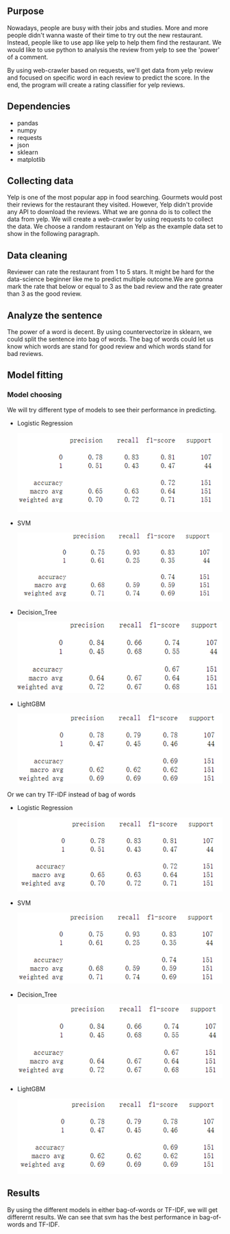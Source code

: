 ## Purpose
Nowadays, people are busy with their jobs and studies. More and more people didn't wanna waste of their time to try out the new restaurant. Instead, people like to use app like yelp to help them find the restaurant. We would like to use python to analysis the review from yelp to see the 'power' of a comment. 

By using web-crawler based on requests, we'll get data from yelp review and focused on specific word in each review to predict the score. In the end, the program will create a rating classifier for yelp reviews.
## Dependencies
- pandas
- numpy
- requests
- json
- sklearn
- matplotlib
## Collecting data
Yelp is one of the most popular app in food searching. Gourmets would post their reviews for the restaurant they visited. However, Yelp didn't provide any API to download the reviews. What we are gonna do is to collect the data from yelp. We will create a web-crawler by using requests to collect the data. We choose a random restaurant on Yelp as the example data set to show in the following paragraph.
## Data cleaning
Reviewer can rate the restaurant from 1 to 5 stars. It might be hard for the data-science beginner like me to predict multiple outcome.We are gonna mark the rate that below or equal to 3 as the bad review and the rate greater than 3 as the good review.
## Analyze the sentence
The power of a word is decent. By using countervectorize in sklearn, we could split the sentence into bag of words. The bag of words could let us know which words are stand for good review and which words stand for bad reviews. 

## Model fitting
### Model choosing
We will try different type of models to see their performance in predicting. 
- Logistic Regression

  <img src = "report_image/bag-log.png">
- SVM

  <img src = "report_image/bag-svm.png">
- Decision_Tree

  <img src = "report_image/bag-tree.png">
- LightGBM

  <img src = "report_image/bag-gbm.png">

Or we can try TF-IDF instead of bag of words
- Logistic Regression

  <img src = "report_image/tf-log.png">
- SVM

  <img src = "report_image/tf-svm.png">
- Decision_Tree

  <img src = "report_image/tf-tree.png">
- LightGBM

  <img src = "report_image/tf-gbm.png">

## Results
By using the different models in either bag-of-words or TF-IDF, we will get differernt results. We can see that svm has the best performance in bag-of-words and TF-IDF.
